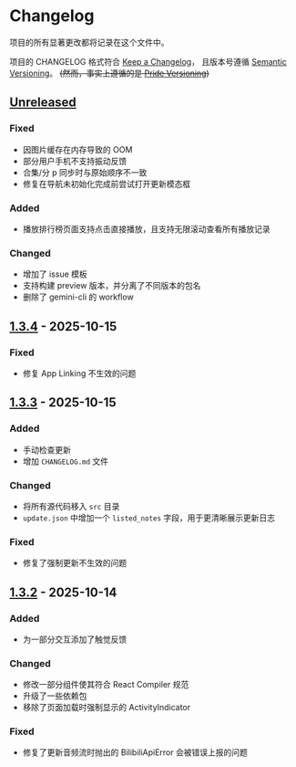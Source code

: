 # Changelog

项目的所有显著更改都将记录在这个文件中。

项目的 CHANGELOG 格式符合 [Keep a Changelog]，
且版本号遵循 [Semantic Versioning]。 ~~(然而，事实上遵循的是 [Pride Versioning])~~

## [Unreleased]

### Fixed

- 因图片缓存在内存导致的 OOM
- 部分用户手机不支持振动反馈
- 合集/分 p 同步时与原始顺序不一致
- 修复在导航未初始化完成前尝试打开更新模态框

### Added

- 播放排行榜页面支持点击直接播放，且支持无限滚动查看所有播放记录

### Changed

- 增加了 issue 模板
- 支持构建 preview 版本，并分离了不同版本的包名
- 删除了 gemini-cli 的 workflow

## [1.3.4] - 2025-10-15

### Fixed

- 修复 App Linking 不生效的问题

## [1.3.3] - 2025-10-15

### Added

- 手动检查更新
- 增加 `CHANGELOG.md` 文件

### Changed

- 将所有源代码移入 `src` 目录
- `update.json` 中增加一个 `listed_notes` 字段，用于更清晰展示更新日志

### Fixed

- 修复了强制更新不生效的问题

## [1.3.2] - 2025-10-14

### Added

- 为一部分交互添加了触觉反馈

### Changed

- 修改一部分组件使其符合 React Compiler 规范
- 升级了一些依赖包
- 移除了页面加载时强制显示的 ActivityIndicator

### Fixed

- 修复了更新音频流时抛出的 BilibiliApiError 会被错误上报的问题

<!-- Links -->

[keep a changelog]: https://keepachangelog.com/en/1.0.0/
[semantic versioning]: https://semver.org/spec/v2.0.0.html
[pride versioning]: https://pridever.org/

<!-- Versions -->

[unreleased]: https://github.com/bbplayer-app/BBPlayer/compare/v1.3.4...HEAD
[1.3.2]: https://github.com/bbplayer-app/BBPlayer/compare/v1.3.1...v1.3.2
[1.3.3]: https://github.com/bbplayer-app/BBPlayer/compare/v1.3.2...v1.3.3
[1.3.4]: https://github.com/bbplayer-app/BBPlayer/compare/v1.3.3...v1.3.4
